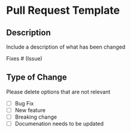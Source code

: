 # Pull Request Template

## Description

Include a description of what has been changed

Fixes # (Issue)

## Type of Change

Please delete options that are not relevant

- [ ] Bug Fix
- [ ] New feature
- [ ] Breaking change
- [ ] Documenation needs to be updated
